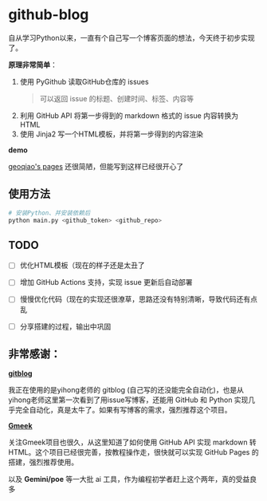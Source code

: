 # github-blog

自从学习Python以来，一直有个自己写一个博客页面的想法，今天终于初步实现了。

**原理非常简单**：

1. 使用 PyGithub 读取GitHub仓库的 issues 
    > 可以返回 issue 的标题、创建时间、标签、内容等
2. 利用 GitHub API 将第一步得到的 markdown 格式的 issue 内容转换为 HTML
3. 使用 Jinja2 写一个HTML模板，并将第一步得到的内容渲染

**demo**

[geoqiao's pages](https://geoqiao.github.io/contents)
还很简陋，但能写到这样已经很开心了

## 使用方法

```bash
# 安装Python、并安装依赖后
python main.py <github_token> <github_repo>
```

## TODO
- [ ] 优化HTML模板（现在的样子还是太丑了
- [ ] 增加 GitHub Actions 支持，实现 issue 更新后自动部署
- [ ] 慢慢优化代码（现在的实现还很潦草，思路还没有特别清晰，导致代码还有点乱
- [ ] 分享搭建的过程，输出中巩固


## 非常感谢：

**[gitblog](https://github.com/yihong0618/gitblog)**

我正在使用的是yihong老师的 gitblog (自己写的还没能完全自动化)，也是从yihong老师这里第一次看到了用issue写博客，还能用 GitHub 和 Python 实现几乎完全自动化，真是太牛了。如果有写博客的需求，强烈推荐这个项目。

**[Gmeek](https://github.com/Meekdai/Gmeek)**

关注Gmeek项目也很久，从这里知道了如何使用 GitHub API 实现 markdown 转 HTML。这个项目已经很完善，按教程操作走，很快就可以实现 GitHub Pages 的搭建，强烈推荐使用。

以及 **Gemini/poe** 等一大批 ai 工具，作为编程初学者赶上这个两年，真的受益良多